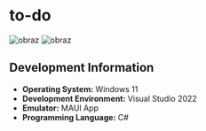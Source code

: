 # to-do

![obraz](https://github.com/user-attachments/assets/6b197afd-12ef-4eb6-a19c-7936124bd9e5)
![obraz](https://github.com/user-attachments/assets/719276ad-0f9f-4208-b724-858c141b5e54)


## Development Information

- **Operating System:** Windows 11
- **Development Environment:** Visual Studio 2022
- **Emulator:** MAUI App
- **Programming Language:** C#
